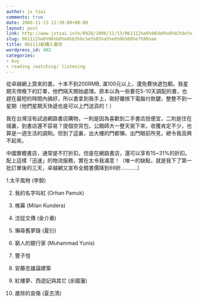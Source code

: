 ```yaml
---
author: jx tsai
comments: true
date: 2006-11-13 12:39:00+00:00
layout: post
link: http://www.jxtsai.info/0928/2006/11/13/061112%e6%96%b0%e8%b3%bc%e5%85%a5%e6%9b%b8%e7%9b%ae/
slug: 061112%e6%96%b0%e8%b3%bc%e5%85%a5%e6%9b%b8%e7%9b%ae
title: 061112新購入書目
wordpress_id: 482
categories:
- buy
- reading /watching/ listening
---
```


從卓越網上買來的書。十本不到200RMB, 滿100元以上，還免費快遞包郵。我星期天傍晚下的訂單，他們隔天開始處理。原本以為一些要花5-10天調配的書，也趕在最短的時間內搞好，所以書拿到我手上，剛好離按下電腦付款鍵，整整不到一星期（他們星期天快遞也是可以上門送貨的！）

我在台灣沒有試過網路書店購物，一則是因為喜歡到二手書店撿便宜，二則是住在城裏，到書店還不容易？提個空背包，公館師大一整天晃下來，收獲肯定不少，也算是一週生活的調劑。但到了這裏，出大樓的門都懶，出門眼前所見，總令我高興不起來。

中國實體書店，通常是不打折扣，但是在網路書店，還可以享有15~31%的折扣。配上這樣「迅速」的物流服務，實在太令我滿意！（唯一的缺點，就是我下了第一批訂單後的三天，卓越網又宣布全館書價降到69折...........）

1.太平風物 (李銳)

2. 我的名字叫紅 (Orhan Pamuk)

3. 帷幕 (Milan Kundera)

4. 沈從文傳 (金介甫)

5. 懶尋舊夢錄 (夏衍)

6. 窮人的銀行家 (Muhammad Yunis)

7. 豐子愷

8. 安藤忠雄論建築

9. 紅樓夢、西遊記與其它 (余國藩)

10. 歲除的哀傷 (夏志清)
